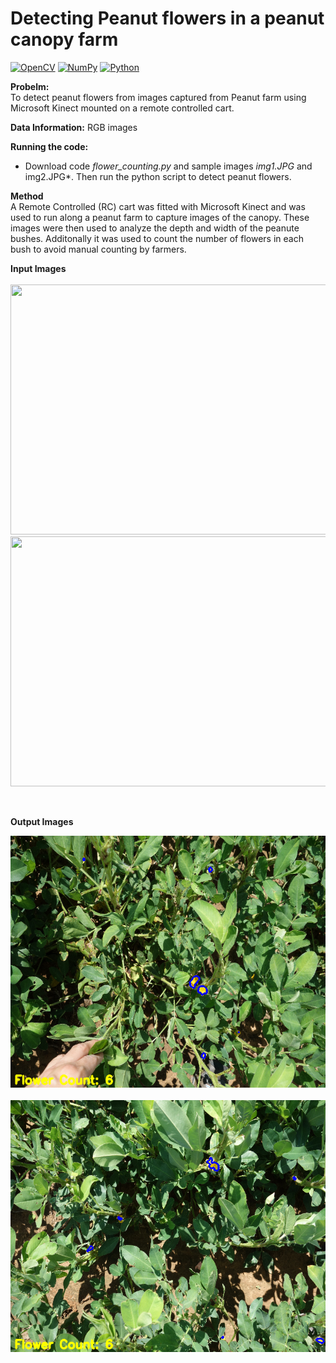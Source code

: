# Detecting Peanut flowers in a peanut canopy farm

[![OpenCV](https://img.shields.io/badge/opencv-%23white.svg?style=for-the-badge&logo=opencv&logoColor=white)](https://opencv.org/) [![NumPy](https://img.shields.io/badge/numpy-%23013243.svg?style=for-the-badge&logo=numpy&logoColor=white)](http://numpy.org) [![Python](https://img.shields.io/badge/python-3670A0?style=for-the-badge&logo=python&logoColor=ffdd54)](https://www.python.org/)  

**Probelm:**  
To detect peanut flowers from images captured from Peanut farm using Microsoft Kinect mounted on a remote controlled cart.

**Data Information:**
RGB images

**Running the code:**
* Download code *flower_counting.py* and sample images *img1.JPG* and img2.JPG*. Then run the python script to detect peanut flowers.

**Method**  
A Remote Controlled (RC) cart was fitted with Microsoft Kinect and was used to run along a peanut farm to capture images of the canopy. These images were then used to analyze the depth and width of the peanute bushes. Additonally it was used to count the number of flowers in each bush to avoid manual counting by farmers.

**Input Images**  
<br>
<img src="https://github.com/ashwin4ever/Computer-Vision/blob/main/Detect%20Peanut%20Flowers/img1.JPG" width = "600" height = "400"> 
<br>
<img src="https://github.com/ashwin4ever/Computer-Vision/blob/main/Detect%20Peanut%20Flowers/img2.JPG" width = "600" height = "400">  

<br>

**Output Images**  

![Output 1](https://github.com/ashwin4ever/Computer-Vision/blob/main/Detect%20Peanut%20Flowers/img1_count.png)  
<br>
![Output 2](https://github.com/ashwin4ever/Computer-Vision/blob/main/Detect%20Peanut%20Flowers/img2_count.png)





















